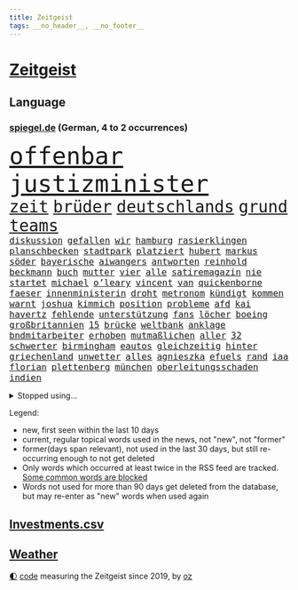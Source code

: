 ```yaml
---
title: Zeitgeist
tags: __no_header__, __no_footer__
---
```


# [Zeitgeist](https://oliz.io/zeitgeist/)

## Language

<h3><a href="https://www.spiegel.de" target="_blank">spiegel.de</a> (German, 4 to 2 occurrences)</h3>
<p style="font-family:monospace">
<span style="font-size:32pt"><a href="news_links.html#offenbar" class="current">offenbar</a></span>
<span style="font-size:32pt"><a href="news_links.html#justizminister" class="current">justizminister</a></span>
<br>
<span style="font-size:22pt"><a href="news_links.html#zeit" class="current">zeit</a></span>
<span style="font-size:22pt"><a href="news_links.html#brüder" class="current">brüder</a></span>
<span style="font-size:22pt"><a href="news_links.html#deutschlands" class="current">deutschlands</a></span>
<span style="font-size:22pt"><a href="news_links.html#grund" class="current">grund</a></span>
<span style="font-size:22pt"><a href="news_links.html#teams" class="current">teams</a></span>
<br>
<span style="font-size:12pt"><a href="news_links.html#diskussion" class="current">diskussion</a></span>
<span style="font-size:12pt"><a href="news_links.html#gefallen" class="current">gefallen</a></span>
<span style="font-size:12pt"><a href="news_links.html#wir" class="current">wir</a></span>
<span style="font-size:12pt"><a href="news_links.html#hamburg" class="current">hamburg</a></span>
<span style="font-size:12pt"><a href="news_links.html#rasierklingen" class="new">rasierklingen</a></span>
<span style="font-size:12pt"><a href="news_links.html#planschbecken" class="new">planschbecken</a></span>
<span style="font-size:12pt"><a href="news_links.html#stadtpark" class="new">stadtpark</a></span>
<span style="font-size:12pt"><a href="news_links.html#platziert" class="current">platziert</a></span>
<span style="font-size:12pt"><a href="news_links.html#hubert" class="current">hubert</a></span>
<span style="font-size:12pt"><a href="news_links.html#markus" class="current">markus</a></span>
<span style="font-size:12pt"><a href="news_links.html#söder" class="current">söder</a></span>
<span style="font-size:12pt"><a href="news_links.html#bayerische" class="current">bayerische</a></span>
<span style="font-size:12pt"><a href="news_links.html#aiwangers" class="new">aiwangers</a></span>
<span style="font-size:12pt"><a href="news_links.html#antworten" class="current">antworten</a></span>
<span style="font-size:12pt"><a href="news_links.html#reinhold" class="new">reinhold</a></span>
<span style="font-size:12pt"><a href="news_links.html#beckmann" class="new">beckmann</a></span>
<span style="font-size:12pt"><a href="news_links.html#buch" class="current">buch</a></span>
<span style="font-size:12pt"><a href="news_links.html#mutter" class="current">mutter</a></span>
<span style="font-size:12pt"><a href="news_links.html#vier" class="current">vier</a></span>
<span style="font-size:12pt"><a href="news_links.html#alle" class="current">alle</a></span>
<span style="font-size:12pt"><a href="news_links.html#satiremagazin" class="new">satiremagazin</a></span>
<span style="font-size:12pt"><a href="news_links.html#nie" class="current">nie</a></span>
<span style="font-size:12pt"><a href="news_links.html#startet" class="current">startet</a></span>
<span style="font-size:12pt"><a href="news_links.html#michael" class="current">michael</a></span>
<span style="font-size:12pt"><a href="news_links.html#o’leary" class="new">o’leary</a></span>
<span style="font-size:12pt"><a href="news_links.html#vincent" class="current">vincent</a></span>
<span style="font-size:12pt"><a href="news_links.html#van" class="current">van</a></span>
<span style="font-size:12pt"><a href="news_links.html#quickenborne" class="new">quickenborne</a></span>
<span style="font-size:12pt"><a href="news_links.html#faeser" class="current">faeser</a></span>
<span style="font-size:12pt"><a href="news_links.html#innenministerin" class="current">innenministerin</a></span>
<span style="font-size:12pt"><a href="news_links.html#droht" class="current">droht</a></span>
<span style="font-size:12pt"><a href="news_links.html#metronom" class="new">metronom</a></span>
<span style="font-size:12pt"><a href="news_links.html#kündigt" class="current">kündigt</a></span>
<span style="font-size:12pt"><a href="news_links.html#kommen" class="current">kommen</a></span>
<span style="font-size:12pt"><a href="news_links.html#warnt" class="current">warnt</a></span>
<span style="font-size:12pt"><a href="news_links.html#joshua" class="current">joshua</a></span>
<span style="font-size:12pt"><a href="news_links.html#kimmich" class="new">kimmich</a></span>
<span style="font-size:12pt"><a href="news_links.html#position" class="current">position</a></span>
<span style="font-size:12pt"><a href="news_links.html#probleme" class="current">probleme</a></span>
<span style="font-size:12pt"><a href="news_links.html#afd" class="current">afd</a></span>
<span style="font-size:12pt"><a href="news_links.html#kai" class="current">kai</a></span>
<span style="font-size:12pt"><a href="news_links.html#havertz" class="current">havertz</a></span>
<span style="font-size:12pt"><a href="news_links.html#fehlende" class="current">fehlende</a></span>
<span style="font-size:12pt"><a href="news_links.html#unterstützung" class="current">unterstützung</a></span>
<span style="font-size:12pt"><a href="news_links.html#fans" class="current">fans</a></span>
<span style="font-size:12pt"><a href="news_links.html#löcher" class="new">löcher</a></span>
<span style="font-size:12pt"><a href="news_links.html#boeing" class="new">boeing</a></span>
<span style="font-size:12pt"><a href="news_links.html#großbritannien" class="current">großbritannien</a></span>
<span style="font-size:12pt"><a href="news_links.html#15" class="current">15</a></span>
<span style="font-size:12pt"><a href="news_links.html#brücke" class="current">brücke</a></span>
<span style="font-size:12pt"><a href="news_links.html#weltbank" class="new">weltbank</a></span>
<span style="font-size:12pt"><a href="news_links.html#anklage" class="current">anklage</a></span>
<span style="font-size:12pt"><a href="news_links.html#bndmitarbeiter" class="new">bndmitarbeiter</a></span>
<span style="font-size:12pt"><a href="news_links.html#erhoben" class="current">erhoben</a></span>
<span style="font-size:12pt"><a href="news_links.html#mutmaßlichen" class="current">mutmaßlichen</a></span>
<span style="font-size:12pt"><a href="news_links.html#aller" class="current">aller</a></span>
<span style="font-size:12pt"><a href="news_links.html#32" class="current">32</a></span>
<span style="font-size:12pt"><a href="news_links.html#schwerter" class="new">schwerter</a></span>
<span style="font-size:12pt"><a href="news_links.html#birmingham" class="current">birmingham</a></span>
<span style="font-size:12pt"><a href="news_links.html#eautos" class="current">eautos</a></span>
<span style="font-size:12pt"><a href="news_links.html#gleichzeitig" class="current">gleichzeitig</a></span>
<span style="font-size:12pt"><a href="news_links.html#hinter" class="current">hinter</a></span>
<span style="font-size:12pt"><a href="news_links.html#griechenland" class="current">griechenland</a></span>
<span style="font-size:12pt"><a href="news_links.html#unwetter" class="current">unwetter</a></span>
<span style="font-size:12pt"><a href="news_links.html#alles" class="current">alles</a></span>
<span style="font-size:12pt"><a href="news_links.html#agnieszka" class="current">agnieszka</a></span>
<span style="font-size:12pt"><a href="news_links.html#efuels" class="new">efuels</a></span>
<span style="font-size:12pt"><a href="news_links.html#rand" class="current">rand</a></span>
<span style="font-size:12pt"><a href="news_links.html#iaa" class="current">iaa</a></span>
<span style="font-size:12pt"><a href="news_links.html#florian" class="current">florian</a></span>
<span style="font-size:12pt"><a href="news_links.html#plettenberg" class="new">plettenberg</a></span>
<span style="font-size:12pt"><a href="news_links.html#münchen" class="current">münchen</a></span>
<span style="font-size:12pt"><a href="news_links.html#oberleitungsschaden" class="new">oberleitungsschaden</a></span>
<span style="font-size:12pt"><a href="news_links.html#indien" class="current">indien</a></span>
</p>
<details>
<summary>Stopped using...</summary>
<p class="former" style="font-size:12pt">
angeles(1051) ehemaliger(1050) protesten(1050) ausgezeichnet(1049) draußen(1049) eskalation(1049) reiche(1049) verdächtigen(1049) aufgeben(1048) ideen(1048) schließen(1048) wichtigste(1048) übergriffe(1048) befürchten(1047) konfrontiert(1047) nigeria(1047) portugal(1047) amerikanische(1046) begründung(1046) beschwerde(1046) co₂(1046) künstler(1046) post(1046) radikal(1046) 6(1045) bewerber(1045) bildern(1045) ehren(1045) klare(1045) kohle(1045) kritisierte(1045) teilnehmer(1045) ungewöhnlich(1045) zuversicht(1045) österreichs(1045) figur(1044) fokus(1044) innenminister(1044) kämpfe(1044) künftigen(1044) studierende(1044) verwirrung(1044) weitergeht(1044) appelliert(1043) bedrohung(1043) beobachten(1043) gas(1043) liste(1043) missbrauch(1043) sicherte(1043) streichen(1043) tränen(1043) usaußenminister(1043) who(1043) zeichnet(1043) zuge(1043) 26(1042) aufnehmen(1042) innenministerium(1042) islamischer(1042) lastwagen(1042) lüge(1042) teilnehmen(1042) brexit(1041) entdeckte(1041) nazis(1041) philippinen(1041) planeten(1041) radikale(1041) zeitweise(1041) 33(1040) bremer(1040) stück(1040) trainiert(1040) debakel(1039) erlassen(1039) george(1039) islamischen(1039) klimaneutral(1039) tötet(1039) venezuela(1039) anschließend(1038) franziskus(1038) indes(1038) litauen(1038) meinungsfreiheit(1038) papst(1038) persönlich(1038) ziemlich(1038) amerika(1037) unterschiedlich(1037) verbindet(1037) verursacht(1037) athleten(1036) hotels(1036) milliarde(1036) demonstrationen(1035) ehepaar(1035) forderte(1035) glücklich(1035) wende(1034) half(1033) überraschung(1033) besondere(1032) gaben(1030) schauen(1030) 28(1028) 1500(1027) kinos(1027) antisemitismus(1025) aufhalten(1025) entspannung(1025) warm(1025) empfiehlt(1024) nachgewiesen(1024) exporte(1023) änderungen(1023) katholischen(1021) erwischt(1020) unterschrieben(1020) enorme(1019) verhandeln(1018) umgeht(1016) wendet(1016) gefühl(1014) gelingen(1013) mitarbeiterin(1013) türen(1002) beendete(1000) offener(989) blinken(980) hitler(977) heidelberg(959) dankt(957) estland(923) belästigung(916) athen(884) investor(870) mitverantwortlich(858) holz(834) gestanden(828) schwerste(822) krieges(821) arbeitsmarkt(819) felix(814) serbien(808) belastung(788) kroatien(784) arte(782) rereportage(782) kilogramm(773) autoren(770) rechtens(767) bedankt(761) wellen(752) erfolgreichste(748) fossilen(748) inszenieren(745) zerstörten(745) amoklauf(742) löschen(733) realität(723) stehlen(723) dax(719) mike(716) verbündeten(709) fünftel(695) gefeuert(686) worum(686) vermitteln(683) abkommen(675) stau(670) verbraucherpreise(659) reine(648) fußballs(641) auge(636) vatikan(634) akw(632) martina(630) zufall(625) einziger(624) invasion(621) motive(621) beschossen(620) erwiesen(619) natürlich(615) möchten(609) teuerung(608) kriegs(606) erschwert(605) menschenrechtler(599) audi(598) influencerin(589) match(589) kahn(586) ausgeschieden(584) desto(584) untergang(583) überwachung(583) steffi(580) schwieriger(577) streiken(572) krankheiten(563) 2014(562) mut(556) reichweite(554) verwaltung(554) oppositionellen(551) 40000(549) samt(544) motiven(540) bezahlung(533) ausstattung(532) hochschule(524) künstlerin(516) ungewiss(512) drücken(511) gemeint(508) finanzierung(507) königsklasse(504) abgrund(503) ansturm(503) kalt(498) überlebenden(498) herrschte(495) indem(495) auslöser(491) ertrinken(491) großmutter(489) fernen(487) schönen(487) zentrale(474) golden(471) kinderinterview(466) unterliegt(462) discounter(461) kenia(449) riesigen(449) brennende(447) nachhaltig(447) verbrennungsmotor(439) führungskräfte(438) geschrumpft(437) grundschule(437) andrew(434) erdrutsche(434) sprung(432) bruno(424) uniper(424) dfbteam(421) ryan(420) zusagen(416) umkämpfte(415) 27jährige(414) krebserkrankung(411) jemals(410) eigenheim(409) wissenschaft(408) folgten(405) major(405) erdbeben(404) frist(404) rishi(398) sunak(398) legal(397) innenstadt(396) blackout(395) funktion(394) haftstrafen(390) heimischen(389) original(389) tim(389) unterkünfte(389) scheiden(385) regensburg(383) psychischen(380) aufstand(379) fronten(378) auszusetzen(377) pleiten(377) beseitigt(375) extremisten(375) hinrichtung(372) garantiert(369) amerikanischer(368) haken(366) mississippi(366) rot(365) wunderbar(365) fußballprofis(358) abwehren(357) klettert(354) telekom(354) gendern(352) benko(351) künstlich(351) nachspiel(348) echt(347) ersetzt(344) nutzern(338) historisches(337) indiens(334) schottische(334) rose(332) drohung(329) kompliziert(329) abwahl(327) allmählich(327) dokumentieren(327) machtwechsel(326) bröckelt(324) grenzgebiet(323) abgeordneter(321) treibhausgase(320) verhältnissen(317) eingezogen(316) student(314) beobachtungen(313) standard(312) herrschen(308) forscht(307) erben(305) höchst(302) begeisterte(298) chaotische(298) erziehung(295) aufsichtsrat(293) einheimische(293) vodafone(290) spacex(289) weiterkommen(288) kremlgegner(287) nächtlichen(286) milliardenverlust(285) ioc(284) zusammenstößen(283) reichlich(281) unterstützern(281) schossen(280) ahnen(279) wahlniederlage(278) grundgesetz(277) haag(277) adolf(275) spielraum(273) blockaden(271) serben(271) serbische(271) unesco(271) johnny(269) jüdische(269) rivalität(268) ließe(265) pence(262) youtuber(262) 2011(260) dfbelf(260) vorsichtig(259) feind(257) zugunglück(257) kritikern(255) aufpassen(254) mexikanischen(254) naturschützer(253) berühmter(252) ungewöhnlicher(252) asylbewerber(251) colorado(251) getränke(249) madonna(249) regierende(249) kanäle(247) legendäre(244) rammt(241) steine(239) umgebracht(239) überstanden(239) reisebus(237) freunden(235) sensation(235) tourismus(235) al(234) gigantische(230) platzen(230) öffentlichkeitswirksam(229) belarussischen(228) ahmad(227) panzern(227) ansicht(226) untersagen(225) spezialkräfte(224) ressourcen(223) sammlung(223) möglichem(222) aussieht(220) oberhaupt(220) 23jähriger(219) sorgten(219) geheimnisse(218) springen(218) cem(217) juan(217) özdemir(217) c(216) brust(215) besuchern(214) verleumdung(214) gesichtet(213) zweck(213) erhalt(212) nervt(212) outfits(212) menschlichen(210) attackierte(208) autofahren(208) neunzigerjahren(208) nordamerika(204) orthodoxe(203) streifen(203) losgegangen(202) unterhose(202) gewicht(199) renten(199) beschleunigt(198) gravierende(198) angestiegen(197) skipper(197) versteht(197) deklassiert(196) kriegsgebiet(196) verschleppt(196) rechtsaußen(194) beispiele(193) ajax(191) baltikum(191) kürze(189) maximilian(189) schöner(189) überzogen(189) unterdrückt(188) verschwundenen(188) 46(187) aktive(187) copa(187) mitgeschleift(186) wahlsieger(184) alonso(181) außergewöhnlich(181) zielen(181) geschnappt(180) unterbrechung(180) wegner(180) poker(179) coup(178) kampfjetlieferungen(178) rolex(178) seniorinnen(178) tauschen(178) blasphemie(177) kaufte(177) merklich(177) ukrainern(177) spiegelrecherchen(176) zuwachs(176) pizza(175) ausschluss(174) herstellen(174) leiterin(174) schifffahrt(172) kontinente(171) samsung(171) anstatt(170) spiegelreport(170) teures(170) zwölften(170) baldige(169) bußgelder(169) geklaut(169) giftige(169) rezension(169) sportliche(169) afrikanische(168) vermutung(168) zyklon(168) flugobjekte(167) rio(166) studiert(166) beschädigte(165) influencerinnen(164) heinz(163) jünger(163) krawall(163) hündin(162) zurückgeben(162) athletinnen(161) glücklicher(161) nass(161) risse(161) zubereitung(161) geschlachtet(160) publik(160) unterzeichnet(159) josé(158) kassen(158) aufzeichnungen(157) protestaktion(157) schwersten(157) suspendierung(157) kippte(156) älteren(156) heizungen(155) insolvent(153) einflussnahme(149) qin(149) örtliche(149) allzu(148) elbe(148) krachte(148) kw(147) gegenwind(146) geschwächt(146) naiv(146) parteichefin(146) wiederwahl(146) bewertungen(145) kippen(145) susanne(145) aufsichtsbehörden(144) hauseigentümer(144) kanye(144) nsu(144) bezichtigt(143) gefangen(143) abkühlung(142) machtwort(141) vergangenem(141) angereist(140) heimlich(140) russin(140) lobte(139) siedlungen(138) angeprangert(137) rechnungen(137) spalten(137) minderheitsregierung(136) stream(133) birgit(132) schwankt(131) franzose(130) dschidda(129) thron(129) rahmen(128) bar(127) alexandria(126) gartenkolumne(126) jim(126) lautet(126) mainzer(126) kosovo(125) sprengstoff(125) bundestrainerin(124) anonymer(123) beschränkt(123) oberdorf(122) betrugsmasche(121) helmut(121) honig(121) bangt(120) chicago(120) kleinem(120) durchschnittlich(119) aufgeladen(118) beine(118) gefürchtet(118) cnn(117) söldner(117) gräfenhausen(116) mané(116) sadio(116) durften(115) grenzkontrollen(115) kremlkritiker(115) uspräsidentschaftswahl(115) tarif(114) wertvolle(114) intensivstation(113) lebensstil(113) kern(112) forscherin(111) nachbarschaftsstreit(111) penny(111) yoga(111) eskalieren(110) texanischen(110) treffens(108) begleitete(107) montevideo(107) sudan(107) 15jährige(106) dm(106) explodiert(106) gegnerinnen(106) parteitag(106) populismus(106) wohlwollend(106) österreichischer(105) bademeister(104) militärregierung(104) optimismus(104) belgorod(103) preiskampf(103) derartigen(102) ungeklärter(102) wohnzimmer(102) ausgeflogen(101) behauptungen(101) datenschutz(101) spdfraktion(101) altenstadt(100) ausreiseverbot(100) favorisierten(100) funk(100) gegnern(100) 118(99) 5gausbau(99) beauftragt(99) haiti(98) schwierigen(98) 53jährige(97) geht's(97) nachbesserungen(97) brüsseler(96) drehbuchautoren(96) gelegen(96) könige(96) rodríguez(96) schaute(96) science(96) höchstwert(95) aufenthalt(94) balkan(94) befeuern(94) blutiger(94) salzburg(94) erregt(93) heißeste(93) rekordtemperaturen(93) treue(93) datingapps(92) druckmittel(92) hunderttausenden(92) betrunkenen(91) bewusste(91) medizinisch(91) merken(91) redner(91) schiffen(91) taschenbücher(91) artikel(90) eduard(90) gazastreifen(90) sommerurlaub(90) tanzte(90) untergebracht(90) vi(90) bräuchte(89) erdüberlastungstag(89) heiratet(89) jederzeit(89) mafiosi(89) massen(89) schwimmkurs(89) brannte(88) verwechselt(88) weltbeste(88) wohnblock(88) mohammed(87) wahlkampfauftritt(87) aufgehen(86) bitter(86) gewahrsam(86) hausfrau(86) laufs(86) motor(86) opernsängerin(86) putinfans(86) schmuckstück(86) statistischem(86) unfreiwillig(86) anhebung(85) erderhitzung(85) erzogen(85) motivierte(85) motivierten(85) achtjährige(84) chialo(84) dlrg(84) krebsforschung(84) kultursenator(84) motivieren(84) verbrennen(84) internetstars(83) postkarten(83) serge(83) tabak(83) uruguay(83) herkunftsstaaten(82) ranken(82) rettungsschwimmer(82) siegerin(82) unterliegen(82) haltbarkeit(81) sternen(81) verunreinigung(81) 700000(80) besseres(80) erdrutsch(80) etabliert(80) menschengemachte(80) skandalen(80) strafmaß(80) terrorgruppe(80) unterwäsche(80) verweis(80) wappnet(80) ausschließen(79) befehlshaber(79) befunden(79) myanmars(79) schuldspruch(79) abschlusserklärung(78) kauflaune(78) kinopublikum(78) marcelo(78) militärischer(78) rettungsversuch(78) schiffs(78) staats(78) weltstar(78) ziviles(78) angreifbar(77) atommacht(77) geopfert(77) pfleger(77) qualifiziert(77) zurückzuziehen(77) benachbarte(76) exkeeper(76) galactic(76) kitakind(76) konzernboss(76) stadtwerke(76) bürgern(75) doppeltes(75) gegners(75) hagel(75) klamauk(75) leistet(75) psychiater(75) unbeteiligte(75) ärzten(75) ankern(74) atemnot(74) buchten(74) interessenten(74) ratlosigkeit(74) zurückbekommen(74) celsius(73) fotografieren(73) guillermo(73) investments(73) wracks(73) aleksandar(72) dampf(72) dc(72) gustavo(72) hängepartie(72) intensive(72) kreuzung(72) vučić(72) überraschungsteam(72) beliefern(71) lukas(71) vorsorge(71) beratern(70) bilderbuch(70) haushalten(70) pkwmaut(70) sozialhilfe(70) strafzettel(70) verschenken(70) überfälle(70) akut(69) formsache(69) gehweg(69) handele(69) herrenloses(69) schlimme(69) unteren(69) vermisstem(69) benachbarten(68) etappen(68) rasen(68) roadtrip(68) schlechteste(68) ungleichheit(68) wal(68) überzieht(68) dior(67) gehisst(67) grande(67) kurve(67) leine(67) regenbogenflagge(67) verfassungsschutzchef(67) wochenenden(67) 17jähriger(66) abgewehrt(66) beseitigen(66) frühestens(66) kennengelernt(66) model(66) rebellen(66) topspielerinnen(66) comingout(65) verherrlicht(65) zuges(65) altman(64) aufklärungsdrohnen(64) drohnenaufnahmen(64) grundschulalter(64) gündogan(64) gündoğan(64) ilkay(64) i̇lkay(64) potenziell(64) staatskrise(64) unterschied(64) abpfiff(63) altmeister(63) eisenbahnminister(63) fiese(63) lira(63) materials(63) renommierten(63) saftig(63) schutzsuchende(63) teamkollege(63) tendenzen(63) rammsteinfrontmann(62) sozialisten(62) verlorene(62) überflutet(62) eschede(61) kachowkadamms(61) philosoph(61) schockstarre(61) betreut(60) bundestagsabgeordneten(60) damm(60) rammsteinsänger(60) bisse(59) festgestellt(59) malibu(59) uhrzeit(59) übertroffen(59) entlaufen(58) erwärmung(58) prominent(58) schutzräume(58) sprengfallen(58) zweikampf(58) begriffen(57) bleiberecht(57) grenzpolizei(57) schiffsführer(57) voss(57) aufräumarbeiten(56) dammbruchs(56) fundamentale(56) kayla(56) montenegro(56) nämlich(56) plakate(56) schnellstmöglich(56) shyx(56) direktorin(55) erdgas(55) geadelt(55) produzierten(55) weiterarbeiten(55) bemerkbar(54) dichte(54) jeweils(54) klärt(54) maduro(54) mordverdachts(54) thore(54) tierwohl(54) fünfzigern(53) nebenjob(53) untergehen(53) wärmer(53) eindrücken(52) kannten(52) speichern(52) 59(51) fonds(51) kreuzfahrtschiff(51) selben(51) teuerungsrate(51) weint(51) außerirdische(50) betreiberfirma(50) energieverbrauch(50) präzise(50) absicherung(49) alla(49) anstellung(49) baustein(49) chipfabrik(49) gewissens(49) permafrost(49) rechtsaußenpartei(49) senatorin(49) sympathie(49) antisemitismusbeauftragter(48) bergstürze(48) gasversorgung(48) kachelmann(48) migrationsabkommen(48) nmecha(48) personell(48) rundfunk(48) samsungs(48) schlüssel(48) seinerseits(48) spacey(48) täuscht(48) klagten(47) leipzigs(47) nationalteam(47) stürmisch(47) terrormiliz(47) zwangsarbeit(47) autoherstellern(46) frauenfußballwm(46) missbrauchsverdacht(46) nicolás(46) ozean(46) vorgesehenen(46) wehen(46) energy(45) gamesa(45) hongkonger(45) kühlere(45) mahnte(45) spendenaktion(45) wellbrock(45) düsseldorfer(44) polizeipräsenz(44) rekonstruiert(44) verschaffen(44) ablehnt(43) flotte(43) kunstsammlung(43) umsonst(43) verhungerten(43) bösen(42) coburg(42) eisschnellläuferin(42) erzählung(42) feuilleton(42) flaute(42) geldanlage(42) glühenden(42) lottospieler(42) textnachricht(42) unwahrheiten(42) zertifiziert(42) afderfolg(41) co₂fußabdruck(41) limit(41) riesengroß(41) stammtisch(41) ultra(41) aufzunehmen(40) friedensgipfel(40) nachhaltige(40) sanierungsfall(40) sparmaßnahmen(40) zuwendung(40) beißt(39) digitalpakt(39) ezb(39) oceangate(39) reserven(39) südens(39) titan(39) vorzeitigen(39) erstellen(38) abgelaufen(37) fahrgästen(37) impfstoffhersteller(37) jugendämter(37) kleinbus(37) titanunglück(37) veruntreut(37) 2050(36) bewohnern(36) bildschirmzeit(36) einstufen(36) geliebt(36) riegel(36) robust(36) astronom(35) aufräumen(35) kekse(35) schwestern(35) camping(34) dfbfußballerinnen(34) edinburgh(34) höchstes(34) kinokassen(34) protestaktionen(34) schwedisches(34) stockt(34) verhängnisvollen(34) überstehen(34) bildungseinrichtungen(33) blaue(33) blockbuster(33) dominik(33) déjàvu(33) dörre(33) innenstädten(33) jenaer(33) vermieterin(33) abgrenzung(32) brückenbauer(32) entfernung(32) filiale(32) lissabon(32) neubrandenburg(32) packen(32) schärfsten(32) rechtmäßigen(31) sammelten(31) siebenmal(31) campen(30) moderat(30) staus(30) stillen(30) aufatmen(29) drohender(29) leitartikel(29) lernten(29) sommerinterviews(29) spa(29) surfen(29) technoklubs(29) wacken(29) wmtraum(29) belastungsstörungen(28) brocken(28) dienstwagen(28) firmenchef(28) freistil(28) kooperiert(28) lucky(28) posttraumatischen(28) reportage(28) vosstecklenburg(28) =(27) buchempfehlungen(27) gebremst(27) kahlschlag(27) nachholbedarf(27) rauchs(27) sambia(27) staatsbürgern(27) unglücken(27) vizeeuropameisterinnen(27) wiegt(27) 243(26) käfig(26) unverkaufter(26) weltschifffahrtsorganisation(26) abschließen(25) bestrafte(25) einsatzbereit(25) ladeinfrastruktur(25) megan(25) salz(25) selbstliebe(25) zusammenrücken(25) auftaktspiel(24) beschädigen(24) extremer(24) geleistet(24) haftet(24) hinterm(24) jule(24) ehegattensplitting(23) iphone(23) langzeitschäden(23) meinungsäußerung(23) religiöse(23) verkünden(23) verwundet(23) geglückt(22) highlands(22) innenverteidiger(22) limjaroenrat(22) pita(22) registrierten(22) ungemütlich(22) dominant(21) empfindlich(21) festspielen(21) feuerwerkskörper(21) filmindustrie(21) piastri(21) sachbücher(21) schlussspurt(21) uspolizisten(21) verantwortungsvoll(21) ausweis(20) dahinterstecken(20) ersteigern(20) faible(20) gitter(20) hiddensee(20) kollidierten(20) strömen(20) vonseiten(20) außergewöhnliches(19) belohnt(19) bildungssystem(19) kertsch(19) konsulat(19) schrift(18) weltraumteleskop(18) bojen(17) freibäder(17) peskow(17) bezwungen(16) langzeitherrscher(16) mittelalter(16) schrauben(16) unverzichtbar(16) death(15) natowaffen(15) naturgewalten(15) schweine(15) vorschlägen(15) anlocken(14) ansonsten(14) freiwasser(14) geprüft(14) geringschätzung(14) marokkos(14) schwimmwm(14) wmgegner(14) ablesen(13) blackrock(13) erlass(13) kollidieren(13) salzburger(13) südfranzösischen(13) carola(12) hun(12) rackete(12) satellit(12) sen(12) toren(12) torhüterin(12) verprügeln(12) vorentscheidung(12) abgefeuert(11) galaxy(11) kathedrale(11) kophase(11) s9(11) spürbare(11) tab(11)
</p>
</details>
<p>Legend:
<ul>
<li><span class="new">new</span>, first seen within the last 10 days</li>
<li><span class="current">current</span>, regular topical words used in the news, not "new", not "former"</li>
<li><span class="former">former(days span relevant)</span>, not used in the last 30 days, but still re-occurring enough to not get deleted</li>
<li>Only words which occurred at least twice in the RSS feed are tracked. <a href="language/filters.py">Some common words are blocked</a></li>
<li>Words not used for more than 90 days get deleted from the database, but may re-enter as "new" words when used again</li>
</ul>
</p>

## [Investments](investments.html)[.csv](investments.csv)

## [Weather](weather.html)

<footer>
<a href="javascript:toggleTheme()" class="nav">🌓</a>
<a href="https://github.com/ooz/zeitgeist">code</a> measuring the Zeitgeist since 2019, by <a href="https://oliz.io">oz</a>
</footer>
